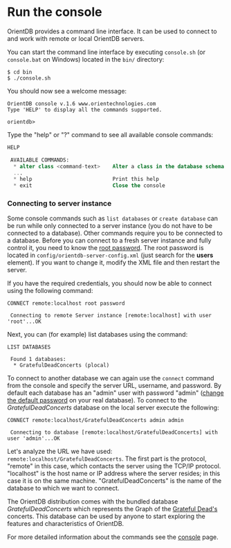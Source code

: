 # Run the console

OrientDB provides a command line interface. It can be used to connect to and work with remote or local OrientDB servers.

You can start the command line interface by executing `console.sh` (or `console.bat` on Windows) located in the `bin/` directory:

``` console
$ cd bin
$ ./console.sh
```

You should now see a welcome message:

```
OrientDB console v.1.6 www.orientechnologies.com
Type 'HELP' to display all the commands supported.

orientdb>
```

Type the "help" or "?" command to see all available console commands:

``` sql
HELP

 AVAILABLE COMMANDS:
  * alter class <command-text>    Alter a class in the database schema
  ...
  * help                          Print this help
  * exit                          Close the console
```

### Connecting to server instance

Some console commands such as `list databases` or `create database` can be run while only connected to a server instance (you do not have to be connected to a database). Other commands require you to be connected to a database. Before you can connect to a fresh server instance and fully control it, you need to know the [root password](Security.md#orientdb-server-security). The root password is located in `config/orientdb-server-config.xml` (just search for the **users** element). If you want to change it, modify the XML file and then restart the server.

If you have the required credentials, you should now be able to connect using the following command:

```
CONNECT remote:localhost root password

 Connecting to remote Server instance [remote:localhost] with user 'root'...OK
```

Next, you can (for example) list databases using the command:

```
LIST DATABASES

 Found 1 databases:
  * GratefulDeadConcerts (plocal)
```

To connect to another database we can again use the `connect` command from the console and specify the server URL, username, and password. By default each database has an "admin" user with password "admin" ([change the default password](Security.md#work-with-users) on your real database). To connect to the *GratefulDeadConcerts* database on the local server execute the following:

```
CONNECT remote:localhost/GratefulDeadConcerts admin admin

 Connecting to database [remote:localhost/GratefulDeadConcerts] with user 'admin'...OK
```

Let's analyze the URL we have used: `remote:localhost/GratefulDeadConcerts`. The first part is the protocol, "remote" in this case, which contacts the server using the TCP/IP protocol. "localhost" is the host name or IP address where the server resides; in this case it is on the same machine. "GratefulDeadConcerts" is the name of the database to which we want to connect.

The OrientDB distribution comes with the bundled database *GratefulDeadConcerts* which represents the Graph of the [Grateful Dead's](http://en.wikipedia.org/wiki/Grateful_Dead) concerts. This database can be used by anyone to start exploring the features and characteristics of OrientDB.

For more detailed information about the commands see the [console](Console-Commands.md) page.
